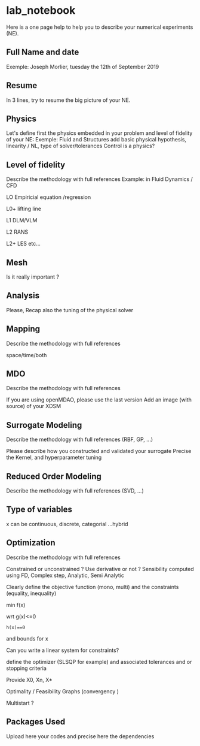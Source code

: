 # lab_notebook
Here is a one page help to help you to describe your numerical experiments (NE).


## Full Name and date
Exemple: Joseph Morlier, tuesday the 12th of September 2019

## Resume
In 3 lines, try to resume the big picture of your NE.

## Physics
Let's define first the physics embedded in your problem and  level of fidelity of your NE:
Exemple: Fluid and Structures
add basic physical hypothesis, linearity / NL, type of solver/tolerances
Control is a physics?

## Level of fidelity
Describe the methodology with full references
Example: in Fluid Dynamics / CFD

LO Empiricial equation /regression

L0+ lifting line

L1 DLM/VLM

L2 RANS 

L2+ LES etc...

## Mesh 
Is it really important ?

## Analysis
Please, Recap also the tuning of the physical solver

## Mapping
Describe the methodology with full references

space/time/both

## MDO
Describe the methodology with full references

If you are using openMDAO, please use the last version
Add an image (with source) of your XDSM

## Surrogate Modeling
Describe the methodology with full references (RBF, GP, ...)

Please describe how you constructed and validated your surrogate
Precise the Kernel, and hyperparameter tuning

## Reduced Order Modeling
Describe the methodology with full references (SVD, ...)

## Type of variables
x can be continuous, discrete, categorial ...hybrid

## Optimization
Describe the methodology with full references

Constrained or unconstrained ?
Use derivative or not ?
Sensibility computed using FD, Complex step, Analytic, Semi Analytic

Clearly define the objective function (mono, multi) and the constraints (equality, inequality)

min f(x)

wrt g(x)<=0

    h(x)==0
    
and bounds for x

Can you write a linear system for constraints?
    
define the optimizer (SLSQP for example) and associated tolerances and or stopping criteria


Provide X0, Xn, X*

Optimality / Feasibility Graphs (convergency )

Multistart ?

## Packages Used
Upload here your codes and precise here the dependencies
    
    







